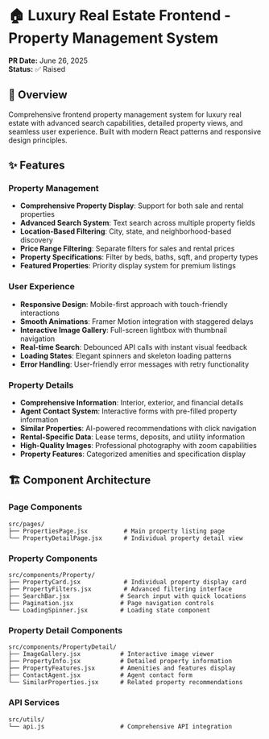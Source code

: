 # 🏠 Luxury Real Estate Frontend - Property Management System

**PR Date:** June 26, 2025   
**Status:** ✅ Raised  

## 🚀 Overview
Comprehensive frontend property management system for luxury real estate with advanced search capabilities, detailed property views, and seamless user experience. Built with modern React patterns and responsive design principles.

## ✨ Features

### Property Management
- **Comprehensive Property Display**: Support for both sale and rental properties
- **Advanced Search System**: Text search across multiple property fields
- **Location-Based Filtering**: City, state, and neighborhood-based discovery
- **Price Range Filtering**: Separate filters for sales and rental prices
- **Property Specifications**: Filter by beds, baths, sqft, and property types
- **Featured Properties**: Priority display system for premium listings

### User Experience
- **Responsive Design**: Mobile-first approach with touch-friendly interactions
- **Smooth Animations**: Framer Motion integration with staggered delays
- **Interactive Image Gallery**: Full-screen lightbox with thumbnail navigation
- **Real-time Search**: Debounced API calls with instant visual feedback
- **Loading States**: Elegant spinners and skeleton loading patterns
- **Error Handling**: User-friendly error messages with retry functionality

### Property Details
- **Comprehensive Information**: Interior, exterior, and financial details
- **Agent Contact System**: Interactive forms with pre-filled property information
- **Similar Properties**: AI-powered recommendations with click navigation
- **Rental-Specific Data**: Lease terms, deposits, and utility information
- **High-Quality Images**: Professional photography with zoom capabilities
- **Property Features**: Categorized amenities and specification display

## 🏗️ Component Architecture

### Page Components
```
src/pages/
├── PropertiesPage.jsx          # Main property listing page
└── PropertyDetailPage.jsx      # Individual property detail view
```

### Property Components
```
src/components/Property/
├── PropertyCard.jsx            # Individual property display card
├── PropertyFilters.jsx         # Advanced filtering interface
├── SearchBar.jsx              # Search input with quick locations
├── Pagination.jsx             # Page navigation controls
└── LoadingSpinner.jsx         # Loading state component
```

### Property Detail Components
```
src/components/PropertyDetail/
├── ImageGallery.jsx           # Interactive image viewer
├── PropertyInfo.jsx           # Detailed property information
├── PropertyFeatures.jsx       # Amenities and features display
├── ContactAgent.jsx           # Agent contact form
└── SimilarProperties.jsx      # Related property recommendations
```

### API Services
```
src/utils/
└── api.js                     # Comprehensive API integration
```

